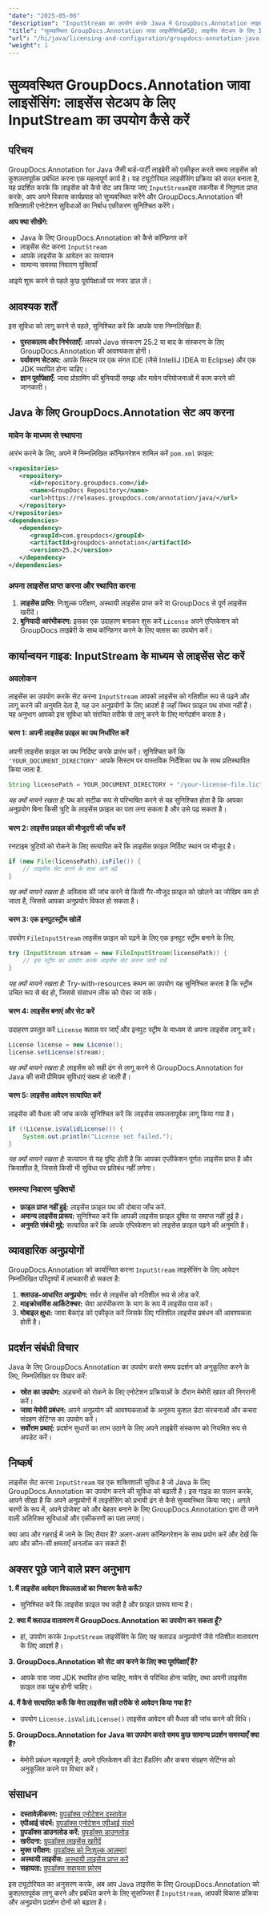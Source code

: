 ```yaml
---
"date": "2025-05-06"
"description": "InputStream का उपयोग करके Java में GroupDocs.Annotation लाइसेंसिंग को कुशलतापूर्वक सेट अप करने का तरीका जानें। इस व्यापक गाइड के साथ अपने वर्कफ़्लो को सुव्यवस्थित करें और एप्लिकेशन प्रदर्शन को बेहतर बनाएँ।"
"title": "सुव्यवस्थित GroupDocs.Annotation जावा लाइसेंसिंग&#58; लाइसेंस सेटअप के लिए InputStream का उपयोग कैसे करें"
"url": "/hi/java/licensing-and-configuration/groupdocs-annotation-java-inputstream-license-setup/"
"weight": 1
---
```


# सुव्यवस्थित GroupDocs.Annotation जावा लाइसेंसिंग: लाइसेंस सेटअप के लिए InputStream का उपयोग कैसे करें

## परिचय

GroupDocs.Annotation for Java जैसी थर्ड-पार्टी लाइब्रेरी को एकीकृत करते समय लाइसेंस को कुशलतापूर्वक प्रबंधित करना एक महत्वपूर्ण कार्य है। यह ट्यूटोरियल लाइसेंसिंग प्रक्रिया को सरल बनाता है, यह प्रदर्शित करके कि लाइसेंस को कैसे सेट अप किया जाए `InputStream`इस तकनीक में निपुणता प्राप्त करके, आप अपने विकास कार्यप्रवाह को सुव्यवस्थित करेंगे और GroupDocs.Annotation की शक्तिशाली एनोटेशन सुविधाओं का निर्बाध एकीकरण सुनिश्चित करेंगे।

**आप क्या सीखेंगे:**
- Java के लिए GroupDocs.Annotation को कैसे कॉन्फ़िगर करें
- लाइसेंस सेट करना `InputStream`
- आपके लाइसेंस के आवेदन का सत्यापन
- सामान्य समस्या निवारण युक्तियाँ

आइये शुरू करने से पहले कुछ पूर्वापेक्षाओं पर नजर डाल लें।

## आवश्यक शर्तें

इस सुविधा को लागू करने से पहले, सुनिश्चित करें कि आपके पास निम्नलिखित हैं:
- **पुस्तकालय और निर्भरताएँ:** आपको Java संस्करण 25.2 या बाद के संस्करण के लिए GroupDocs.Annotation की आवश्यकता होगी।
- **पर्यावरण सेटअप:** आपके सिस्टम पर एक संगत IDE (जैसे IntelliJ IDEA या Eclipse) और एक JDK स्थापित होना चाहिए।
- **ज्ञान पूर्वापेक्षाएँ:** जावा प्रोग्रामिंग की बुनियादी समझ और मावेन परियोजनाओं में काम करने की जानकारी।

## Java के लिए GroupDocs.Annotation सेट अप करना

### मावेन के माध्यम से स्थापना

आरंभ करने के लिए, अपने में निम्नलिखित कॉन्फ़िगरेशन शामिल करें `pom.xml` फ़ाइल:

```xml
<repositories>
   <repository>
      <id>repository.groupdocs.com</id>
      <name>GroupDocs Repository</name>
      <url>https://releases.groupdocs.com/annotation/java/</url>
   </repository>
</repositories>
<dependencies>
   <dependency>
      <groupId>com.groupdocs</groupId>
      <artifactId>groupdocs-annotation</artifactId>
      <version>25.2</version>
   </dependency>
</dependencies>
```

### अपना लाइसेंस प्राप्त करना और स्थापित करना

1. **लाइसेंस प्राप्ति:** निःशुल्क परीक्षण, अस्थायी लाइसेंस प्राप्त करें या GroupDocs से पूर्ण लाइसेंस खरीदें।
2. **बुनियादी आरंभीकरण:** इसका एक उदाहरण बनाकर शुरू करें `License` अपने एप्लिकेशन को GroupDocs लाइब्रेरी के साथ कॉन्फ़िगर करने के लिए क्लास का उपयोग करें।

## कार्यान्वयन गाइड: InputStream के माध्यम से लाइसेंस सेट करें

### अवलोकन

लाइसेंस का उपयोग करके सेट करना `InputStream` आपको लाइसेंस को गतिशील रूप से पढ़ने और लागू करने की अनुमति देता है, यह उन अनुप्रयोगों के लिए आदर्श है जहाँ स्थिर फ़ाइल पथ संभव नहीं हैं। यह अनुभाग आपको इस सुविधा को संरचित तरीके से लागू करने के लिए मार्गदर्शन करता है।

#### चरण 1: अपनी लाइसेंस फ़ाइल का पथ निर्धारित करें

अपनी लाइसेंस फ़ाइल का पथ निर्दिष्ट करके प्रारंभ करें। सुनिश्चित करें कि `'YOUR_DOCUMENT_DIRECTORY'` आपके सिस्टम पर वास्तविक निर्देशिका पथ के साथ प्रतिस्थापित किया जाता है.

```java
String licensePath = YOUR_DOCUMENT_DIRECTORY + "/your-license-file.lic";
```

*यह क्यों मायने रखता है:* पथ को सटीक रूप से परिभाषित करने से यह सुनिश्चित होता है कि आपका अनुप्रयोग बिना किसी त्रुटि के लाइसेंस फ़ाइल का पता लगा सकता है और उसे पढ़ सकता है।

#### चरण 2: लाइसेंस फ़ाइल की मौजूदगी की जाँच करें

रनटाइम त्रुटियों को रोकने के लिए सत्यापित करें कि लाइसेंस फ़ाइल निर्दिष्ट स्थान पर मौजूद है।

```java
if (new File(licensePath).isFile()) {
    // लाइसेंस सेट करने के साथ आगे बढ़ें
}
```

*यह क्यों मायने रखता है:* अस्तित्व की जांच करने से किसी गैर-मौजूद फ़ाइल को खोलने का जोखिम कम हो जाता है, जिससे आपका अनुप्रयोग विफल हो सकता है।

#### चरण 3: एक इनपुटस्ट्रीम खोलें

उपयोग `FileInputStream` लाइसेंस फ़ाइल को पढ़ने के लिए एक इनपुट स्ट्रीम बनाने के लिए.

```java
try (InputStream stream = new FileInputStream(licensePath)) {
    // इस स्ट्रीम का उपयोग करके लाइसेंस सेट करना जारी रखें
}
```

*यह क्यों मायने रखता है:* Try-with-resources कथन का उपयोग यह सुनिश्चित करता है कि स्ट्रीम उचित रूप से बंद हो, जिससे संसाधन लीक को रोका जा सके।

#### चरण 4: लाइसेंस बनाएं और सेट करें

उदाहरण प्रस्तुत करें `License` क्लास पर जाएँ और इनपुट स्ट्रीम के माध्यम से अपना लाइसेंस लागू करें।

```java
License license = new License();
license.setLicense(stream);
```

*यह क्यों मायने रखता है:* लाइसेंस को सही ढंग से लागू करने से GroupDocs.Annotation for Java की सभी प्रीमियम सुविधाएं सक्षम हो जाती हैं।

#### चरण 5: लाइसेंस आवेदन सत्यापित करें

लाइसेंस की वैधता की जांच करके सुनिश्चित करें कि लाइसेंस सफलतापूर्वक लागू किया गया है।

```java
if (!License.isValidLicense()) {
    System.out.println("License set failed.");
}
```

*यह क्यों मायने रखता है:* सत्यापन से यह पुष्टि होती है कि आपका एप्लीकेशन पूर्णतः लाइसेंस प्राप्त है और क्रियाशील है, जिससे किसी भी सुविधा पर प्रतिबंध नहीं लगेगा।

### समस्या निवारण युक्तियों
- **फ़ाइल प्राप्त नहीं हुई:** लाइसेंस फ़ाइल पथ की दोबारा जाँच करें.
- **अमान्य लाइसेंस प्रारूप:** सुनिश्चित करें कि आपकी लाइसेंस फ़ाइल दूषित या समाप्त नहीं हुई है।
- **अनुमति संबंधी मुद्दे:** सत्यापित करें कि आपके एप्लिकेशन को लाइसेंस फ़ाइल पढ़ने की अनुमति है।

## व्यावहारिक अनुप्रयोगों

GroupDocs.Annotation को कार्यान्वित करना `InputStream` लाइसेंसिंग के लिए आवेदन निम्नलिखित परिदृश्यों में लाभकारी हो सकता है:
1. **क्लाउड-आधारित अनुप्रयोग:** सर्वर से लाइसेंस को गतिशील रूप से लोड करें.
2. **माइक्रोसर्विस आर्किटेक्चर:** सेवा आरंभीकरण के भाग के रूप में लाइसेंस पास करें।
3. **मोबाइल क्षुधा:** जावा बैकएंड को एकीकृत करें जिसके लिए गतिशील लाइसेंस प्रबंधन की आवश्यकता होती है।

## प्रदर्शन संबंधी विचार

Java के लिए GroupDocs.Annotation का उपयोग करते समय प्रदर्शन को अनुकूलित करने के लिए, निम्नलिखित पर विचार करें:
- **स्रोत का उपयोग:** अड़चनों को रोकने के लिए एनोटेशन प्रक्रियाओं के दौरान मेमोरी खपत की निगरानी करें।
- **जावा मेमोरी प्रबंधन:** अपने अनुप्रयोग की आवश्यकताओं के अनुरूप कुशल डेटा संरचनाओं और कचरा संग्रहण सेटिंग्स का उपयोग करें।
- **सर्वोत्तम प्रथाएं:** प्रदर्शन सुधारों का लाभ उठाने के लिए अपने लाइब्रेरी संस्करण को नियमित रूप से अपडेट करें।

## निष्कर्ष

लाइसेंस सेट करना `InputStream` यह एक शक्तिशाली सुविधा है जो Java के लिए GroupDocs.Annotation का उपयोग करने की सुविधा को बढ़ाती है। इस गाइड का पालन करके, आपने सीखा है कि अपने अनुप्रयोगों में लाइसेंसिंग को प्रभावी ढंग से कैसे सुव्यवस्थित किया जाए। अगले चरणों के रूप में, अपने प्रोजेक्ट को और बेहतर बनाने के लिए GroupDocs.Annotation द्वारा दी जाने वाली अतिरिक्त सुविधाओं और एकीकरणों का पता लगाएं।

क्या आप और गहराई में जाने के लिए तैयार हैं? अलग-अलग कॉन्फ़िगरेशन के साथ प्रयोग करें और देखें कि आप और कौन-सी क्षमताएँ अनलॉक कर सकते हैं!

## अक्सर पूछे जाने वाले प्रश्न अनुभाग

**1. मैं लाइसेंस आवेदन विफलताओं का निवारण कैसे करूँ?**
   - सुनिश्चित करें कि लाइसेंस फ़ाइल पथ सही है और फ़ाइल प्रारूप मान्य है।

**2. क्या मैं क्लाउड वातावरण में GroupDocs.Annotation का उपयोग कर सकता हूँ?**
   - हां, उपयोग करके `InputStream` लाइसेंसिंग के लिए यह क्लाउड अनुप्रयोगों जैसे गतिशील वातावरण के लिए आदर्श है।

**3. GroupDocs.Annotation को सेट अप करने के लिए क्या पूर्वापेक्षाएँ हैं?**
   - आपके पास जावा JDK स्थापित होना चाहिए, मावेन से परिचित होना चाहिए, तथा अपनी लाइसेंस फ़ाइल तक पहुंच होनी चाहिए।

**4. मैं कैसे सत्यापित करूँ कि मेरा लाइसेंस सही तरीके से आवेदन किया गया है?**
   - उपयोग `License.isValidLicense()` लाइसेंस आवेदन की वैधता की जांच करने की विधि।

**5. GroupDocs.Annotation for Java का उपयोग करते समय कुछ सामान्य प्रदर्शन समस्याएँ क्या हैं?**
   - मेमोरी प्रबंधन महत्वपूर्ण है; अपने एप्लिकेशन की डेटा हैंडलिंग और कचरा संग्रहण सेटिंग्स को अनुकूलित करने पर विचार करें।

## संसाधन
- **दस्तावेज़ीकरण:** [ग्रुपडॉक्स एनोटेशन दस्तावेज़](https://docs.groupdocs.com/annotation/java/)
- **एपीआई संदर्भ:** [ग्रुपडॉक्स एनोटेशन एपीआई संदर्भ](https://reference.groupdocs.com/annotation/java/)
- **ग्रुपडॉक्स डाउनलोड करें:** [ग्रुपडॉक्स डाउनलोड](https://releases.groupdocs.com/annotation/java/)
- **खरीदना:** [ग्रुपडॉक्स लाइसेंस खरीदें](https://purchase.groupdocs.com/buy)
- **मुफ्त परीक्षण:** [ग्रुपडॉक्स को निःशुल्क आज़माएं](https://releases.groupdocs.com/annotation/java/)
- **अस्थायी लाइसेंस:** [अस्थायी लाइसेंस प्राप्त करें](https://purchase.groupdocs.com/temporary-license/)
- **सहायता:** [ग्रुपडॉक्स सहायता फ़ोरम](https://forum.groupdocs.com/c/annotation/) 

इस ट्यूटोरियल का अनुसरण करके, अब आप Java लाइसेंस के लिए GroupDocs.Annotation को कुशलतापूर्वक लागू करने और प्रबंधित करने के लिए सुसज्जित हैं `InputStream`, आपकी विकास प्रक्रिया और अनुप्रयोग प्रदर्शन दोनों को बढ़ाता है।